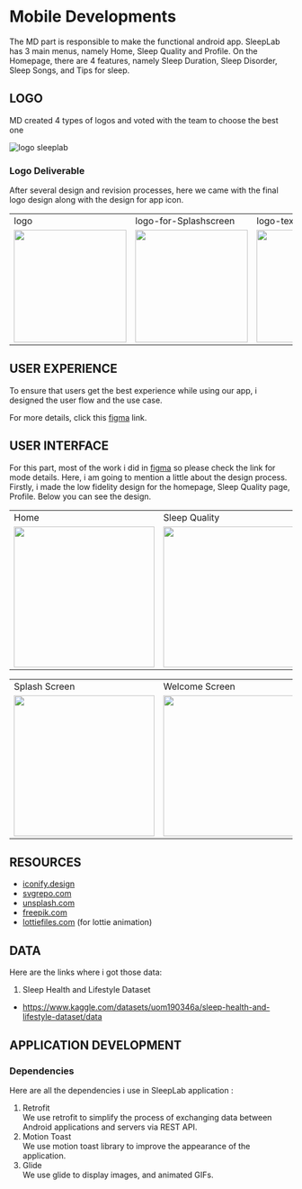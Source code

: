 # Mobile Developments
The MD part is responsible to make the functional android app. SleepLab has 3 main menus, namely Home, Sleep Quality and Profile. 
On the Homepage, there are 4 features, namely Sleep Duration, Sleep Disorder, Sleep Songs, and Tips for sleep.

## LOGO
[logo-sleeplab]:https://github.com/abdulrohman19/SleepLab/blob/android-developer/Logo/4%20Logos.png
MD created 4 types of logos and voted with the team to choose the best one

![logo sleeplab][logo-sleeplab]

### Logo Deliverable
[logo]:https://github.com/abdulrohman19/SleepLab/blob/android-developer/Logo/Logo.png
[logo-for-splashscreen]:https://github.com/abdulrohman19/SleepLab/blob/android-developer/Logo/logo%20splash.png
[logotext]:https://github.com/abdulrohman19/SleepLab/blob/android-developer/Logo/logotext.png
[logo-with-text]:https://github.com/abdulrohman19/SleepLab/blob/android-developer/Logo/logowithtext.png
[icon]:https://github.com/abdulrohman19/SleepLab/blob/android-developer/Logo/icon.png
After several design and revision processes, here we came with the final logo design along with the design for app icon.
<table>
  <tr>
    <td>logo</td>
     <td>logo-for-Splashscreen</td>
     <td>logo-text</td>
    <td>logo-with-text</td>
     <td>icon</td>
  </tr>
  <tr>
    <td><img src="https://github.com/abdulrohman19/SleepLab/blob/android-developer/Logo/Logo.png" width=200></td>
    <td><img src="https://github.com/abdulrohman19/SleepLab/blob/android-developer/Logo/logo%20splash.png" width=200 ></td>
    <td><img src="https://github.com/abdulrohman19/SleepLab/blob/android-developer/Logo/logotext.png" width=200 ></td>
    <td><img src="https://github.com/abdulrohman19/SleepLab/blob/android-developer/Logo/logowithtext.png" width=200></td>
    <td><img src="https://github.com/abdulrohman19/SleepLab/blob/android-developer/Logo/icon.png" width=200 ></td>
  </tr>
 </table>
 
## USER EXPERIENCE
[figma-link]:https://www.figma.com/file/TRjIfkDYZof7YMZSXt3zAA/UI?type=design&node-id=0%3A1&mode=design&t=6AjMEUhFaRuDBLpL-1
To ensure that users get the best experience while using our app, i designed the user flow and the use case.

For more details, click this [figma][figma-link] link.

## USER INTERFACE
For this part, most of the work i did in [figma][figma-link] so please check the link for mode details. Here, i am going to mention a little about the design process. Firstly, i made the low fidelity design for the homepage, Sleep Quality page, Profile. Below you can see the design.


 <table>
  <tr>
     <td>Home</td>
     <td>Sleep Quality</td>
     <td>Profile</td>
  </tr>
  <tr>
    <td><img src="https://github.com/abdulrohman19/SleepLab/blob/android-developer/UIUX/Home.png" width=250 ></td>
    <td><img src="https://github.com/abdulrohman19/SleepLab/blob/android-developer/UIUX/Sleep%20Quality.png" width=250></td>
    <td><img src="https://github.com/abdulrohman19/SleepLab/blob/android-developer/UIUX/Profile.png" width=250></td>
  </tr>
 </table>
  <table>
  <tr>
     <td>Splash Screen</td>
     <td>Welcome Screen </td>
     <td>Login Screen</td>
    <td>Signup Screen</td>
  </tr>
  <tr>
    <td><img src="https://github.com/abdulrohman19/SleepLab/blob/android-developer/UIUX/Splash%20screen.png" width=250 ></td>
    <td><img src="https://github.com/abdulrohman19/SleepLab/blob/android-developer/UIUX/Welcome%20Screen.png" width=250></td>
    <td><img src="https://github.com/abdulrohman19/SleepLab/blob/android-developer/UIUX/login%20screen.png" width=250></td>
    <td><img src="https://github.com/abdulrohman19/SleepLab/blob/android-developer/UIUX/signup%20screen.png" width=250></td>
    
  </tr>
 </table>

## RESOURCES
- [iconify.design](https://iconify.design/)
- [svgrepo.com](https://www.svgrepo.com/)
- [unsplash.com](https://unsplash.com/)
- [freepik.com](https://www.freepik.com/home)
- [lottiefiles.com](https://lottiefiles.com/) (for lottie animation)

## DATA <br>
Here are the links where i got those data:
1. Sleep Health and Lifestyle Dataset
- https://www.kaggle.com/datasets/uom190346a/sleep-health-and-lifestyle-dataset/data

## APPLICATION DEVELOPMENT

### Dependencies
Here are all the dependencies i use in SleepLab application :

1. Retrofit <br>
We use retrofit to simplify the process of exchanging data between Android applications and servers via REST API.
2. Motion Toast <br>
We use motion toast library to  improve the appearance of the application.
3. Glide <br>
We use glide to display images, and animated GIFs.

